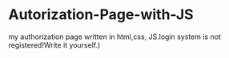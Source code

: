 # Autorization-Page-with-JS
my authorization page written in html,css, JS.login system is not registered!Write it yourself.)
